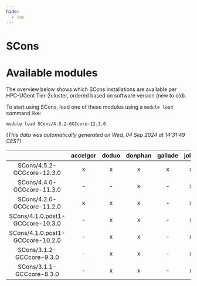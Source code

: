 ```yaml
---
hide:
  - toc
---
```


SCons
=====

# Available modules


The overview below shows which SCons installations are available per HPC-UGent Tier-2cluster, ordered based on software version (new to old).

To start using SCons, load one of these modules using a `module load` command like:

```shell
module load SCons/4.5.2-GCCcore-12.3.0
```

*(This data was automatically generated on Wed, 04 Sep 2024 at 14:31:49 CEST)*  

| |accelgor|doduo|donphan|gallade|joltik|shinx|skitty|
| :---: | :---: | :---: | :---: | :---: | :---: | :---: | :---: |
|SCons/4.5.2-GCCcore-12.3.0|x|x|x|x|x|x|x|
|SCons/4.4.0-GCCcore-11.3.0|-|-|x|-|x|-|-|
|SCons/4.2.0-GCCcore-11.2.0|x|x|x|-|x|-|x|
|SCons/4.1.0.post1-GCCcore-10.3.0|-|x|x|-|x|-|x|
|SCons/4.1.0.post1-GCCcore-10.2.0|-|x|x|-|x|-|x|
|SCons/3.1.2-GCCcore-9.3.0|-|x|x|-|x|-|x|
|SCons/3.1.1-GCCcore-8.3.0|-|x|x|-|x|-|x|
